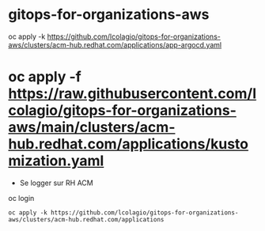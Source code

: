 # gitops-for-organizations-aws



oc apply -k https://github.com/lcolagio/gitops-for-organizations-aws/clusters/acm-hub.redhat.com/applications/app-argocd.yaml
# oc apply -f https://raw.githubusercontent.com/lcolagio/gitops-for-organizations-aws/main/clusters/acm-hub.redhat.com/applications/kustomization.yaml


* Se logger sur RH ACM

oc login

```shell
oc apply -k https://github.com/lcolagio/gitops-for-organizations-aws/clusters/acm-hub.redhat.com/applications
```
